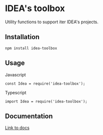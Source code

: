 # IDEA's toolbox
Utility functions to support iter IDEA's projects.

## Installation
`npm install idea-toolbox`

## Usage
Javascript
```
const Idea = require('idea-toolbox');
```
Typescript
```
import Idea = require('idea-toolbox');
```

## Documentation

[Link to docs](https://uatisdeproblem.github.io/IDEA-toolbox)